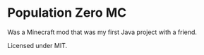 # Population Zero MC

Was a Minecraft mod that was my first Java project with a friend. 

Licensed under MIT.